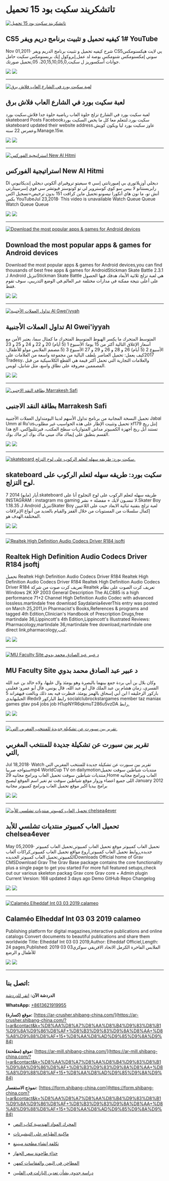 # تاتشكريند سكيت بود 15 تحميل

<a href="https://swt.shibang-china.com/?l=ar&img&k=%D8%AA%D8%A7%D8%AA%D8%B4%D9%83%D8%B1%D9%8A%D9%86%D8%AF+%D8%B3%D9%83%D9%8A%D8%AA+%D8%A8%D9%88%D8%AF+15+%D8%AA%D8%AD%D9%85%D9%8A%D9%84" target="_blank">![تاتشكريند سكيت بود 15 تحميل](http://static.shibang-china.com/all-800x300/1153.jpg)</a>

## ‫1# كيفيه تحميل و تثبيت برنامج دريم ويفر CS5‬‎ YouTube
Nov 01,2011&#0183;&#32;شرح كيفيه تحميل و تثبيت برنامج الدريم ويفر CS5يي لايت هيكسنومكس سوني إمكسنومكس شنومكس بوصة لد عمل,إبروكول إيك بربسنومكس سكيت حامل جوانات أسكسوريز ل سكيت,20,15,10,05,0، 05,تحميل صورتك.


<a href="https://whatsapp.shibangsoft.com/WhatsApp.php" target="_blank" title="WhatsApp">![](http://static.shibang-china.com/icon/whatsapp.png)</a> <a href="https://swt.shibang-china.com/?l=ar&icon&k=%D8%AA%D8%A7%D8%AA%D8%B4%D9%83%D8%B1%D9%8A%D9%86%D8%AF+%D8%B3%D9%83%D9%8A%D8%AA+%D8%A8%D9%88%D8%AF+15+%D8%AA%D8%AD%D9%85%D9%8A%D9%84" target="_blank">![](http://static.shibang-china.com/icon/chat-ar.png)</a>

---

<a href="https://swt.shibang-china.com/?l=ar&img&k=%D8%AA%D8%A7%D8%AA%D8%B4%D9%83%D8%B1%D9%8A%D9%86%D8%AF+%D8%B3%D9%83%D9%8A%D8%AA+%D8%A8%D9%88%D8%AF+15+%D8%AA%D8%AD%D9%85%D9%8A%D9%84" target="_blank">![لعبة سكيت بورد في الشارع العاب فلاش برق](http://static.shibang-china.com/all-800x300/1155.jpg)</a>

## لعبة سكيت بورد في الشارع العاب فلاش برق
لعبة سكيت بورد في الشارع تزلج حلوة العاب رياضية حلوة جدا فلاش.سكيت بورد skateboard Posts Facebookلنتعلم معا كل ما يخص السكيت بورد‎.سكيت بورد skateboard updated their website address.عاوز سكيت بورد ليا ويكون كويش وعمرس 22 سنه.Manage.15w.


<a href="https://whatsapp.shibangsoft.com/WhatsApp.php" target="_blank" title="WhatsApp">![](http://static.shibang-china.com/icon/whatsapp.png)</a> <a href="https://swt.shibang-china.com/?l=ar&icon&k=%D8%AA%D8%A7%D8%AA%D8%B4%D9%83%D8%B1%D9%8A%D9%86%D8%AF+%D8%B3%D9%83%D9%8A%D8%AA+%D8%A8%D9%88%D8%AF+15+%D8%AA%D8%AD%D9%85%D9%8A%D9%84" target="_blank">![](http://static.shibang-china.com/icon/chat-ar.png)</a>

---

<a href="https://swt.shibang-china.com/?l=ar&img&k=%D8%AA%D8%A7%D8%AA%D8%B4%D9%83%D8%B1%D9%8A%D9%86%D8%AF+%D8%B3%D9%83%D9%8A%D8%AA+%D8%A8%D9%88%D8%AF+15+%D8%AA%D8%AD%D9%85%D9%8A%D9%84" target="_blank">![استراتيجية الفوركس New Al Hitmi](http://static.shibang-china.com/all-800x300/1504.jpg)</a>

## استراتيجية الفوركس New Al Hitmi
Di سيغيتو تروفيراي ألكوني ديجلي إنديكاتيوني e ديجلي أوزيلاتوري بي إمبورتانتي إسي رابريسنتانو لا بيس سو كوي كوستروير لي تو كونوسنز فيوتشر سي فوي إسرسيتارتي أنش تو، ما نون هاي أنكورا نيسونو.‫تحميل ماين كرافت 151 بدون ترخيص+تسجيل اكس بكس‬‎ YouTubeJul 23,2018&#0183;&#32;This video is unavailable Watch Queue Queue Watch Queue Queue


<a href="https://whatsapp.shibangsoft.com/WhatsApp.php" target="_blank" title="WhatsApp">![](http://static.shibang-china.com/icon/whatsapp.png)</a> <a href="https://swt.shibang-china.com/?l=ar&icon&k=%D8%AA%D8%A7%D8%AA%D8%B4%D9%83%D8%B1%D9%8A%D9%86%D8%AF+%D8%B3%D9%83%D9%8A%D8%AA+%D8%A8%D9%88%D8%AF+15+%D8%AA%D8%AD%D9%85%D9%8A%D9%84" target="_blank">![](http://static.shibang-china.com/icon/chat-ar.png)</a>

---

<a href="https://swt.shibang-china.com/?l=ar&img&k=%D8%AA%D8%A7%D8%AA%D8%B4%D9%83%D8%B1%D9%8A%D9%86%D8%AF+%D8%B3%D9%83%D9%8A%D8%AA+%D8%A8%D9%88%D8%AF+15+%D8%AA%D8%AD%D9%85%D9%8A%D9%84" target="_blank">![Download the most popular apps & games for Android devices](http://static.shibang-china.com/all-800x300/743.jpg)</a>

## Download the most popular apps & games for Android devices
Download the most popular apps & games for Android devices,you can find thousands of best free apps & games for AndroidStickman Skate Battle 2.3.1 لـ Android تنزيلStickman Skate Battle هي لعبة تزلج ثلاثية الأبعاد هدفك فيها الحصول على أعلى نتيجة ممكنة في مدارات مختلفة عبر العالم.في الوضع التدريبي، سوف تقوم فقط.


<a href="https://whatsapp.shibangsoft.com/WhatsApp.php" target="_blank" title="WhatsApp">![](http://static.shibang-china.com/icon/whatsapp.png)</a> <a href="https://swt.shibang-china.com/?l=ar&icon&k=%D8%AA%D8%A7%D8%AA%D8%B4%D9%83%D8%B1%D9%8A%D9%86%D8%AF+%D8%B3%D9%83%D9%8A%D8%AA+%D8%A8%D9%88%D8%AF+15+%D8%AA%D8%AD%D9%85%D9%8A%D9%84" target="_blank">![](http://static.shibang-china.com/icon/chat-ar.png)</a>

---

<a href="https://swt.shibang-china.com/?l=ar&img&k=%D8%AA%D8%A7%D8%AA%D8%B4%D9%83%D8%B1%D9%8A%D9%86%D8%AF+%D8%B3%D9%83%D9%8A%D8%AA+%D8%A8%D9%88%D8%AF+15+%D8%AA%D8%AD%D9%85%D9%8A%D9%84" target="_blank">![تداول العملات الأجنبية Al Gwei'iyyah](http://static.shibang-china.com/all-800x300/825.jpg)</a>

## تداول العملات الأجنبية Al Gwei'iyyah
المتوسط المتحرك ما يكسر الهبوط المتوسط المتحرك ما كمثال سما، يعتبر الأمن مع أسعار الإغلاق التالية أكثر من 15 يوما: الأسبوع 1 (5 أيام) 20 و 22 و 24 و 25 و 23 الأسبوع 2 (5 أيام) 26 و 28 و 26 و 29 و 27 الأسبوع 3 (5.مصمم الملابس مولو للأطفال: 2017كيف يعمل: تحميل العناصر بلطف البالية من مجموعة واسعة من العلامات على Tradesy، والعلامات التجارية التي تحمل أكثر قيمة هي القطع الكلاسيكية من قبل المصممين معروفة على نطاق واسع، مثل شانيل، لويس.


<a href="https://whatsapp.shibangsoft.com/WhatsApp.php" target="_blank" title="WhatsApp">![](http://static.shibang-china.com/icon/whatsapp.png)</a> <a href="https://swt.shibang-china.com/?l=ar&icon&k=%D8%AA%D8%A7%D8%AA%D8%B4%D9%83%D8%B1%D9%8A%D9%86%D8%AF+%D8%B3%D9%83%D9%8A%D8%AA+%D8%A8%D9%88%D8%AF+15+%D8%AA%D8%AD%D9%85%D9%8A%D9%84" target="_blank">![](http://static.shibang-china.com/icon/chat-ar.png)</a>

---

<a href="https://swt.shibang-china.com/?l=ar&img&k=%D8%AA%D8%A7%D8%AA%D8%B4%D9%83%D8%B1%D9%8A%D9%86%D8%AF+%D8%B3%D9%83%D9%8A%D8%AA+%D8%A8%D9%88%D8%AF+15+%D8%AA%D8%AD%D9%85%D9%8A%D9%84" target="_blank">![بطاقة النقد الاجنبى Marrakesh Safi](http://static.shibang-china.com/all-800x300/1486.jpg)</a>

## بطاقة النقد الاجنبى Marrakesh Safi
تحميل النسخة المجانية من برنامج تداول الأسهم لدينا اليومتداول العملات الأجنبية Jabal Umm al Ru'usتحميل وتثبيت الإطار على هذه الحواسيب غير مطلوب xf179 إنتل ريج تستند أبل ريج أجهزة الكمبيوتر مداش المتوازيات سطح المكتب، فيرتثلبوإكس، الخ هذا القسم ينطبق على إيماك ماك ميني ماك بوك اير ماك بوك.


<a href="https://whatsapp.shibangsoft.com/WhatsApp.php" target="_blank" title="WhatsApp">![](http://static.shibang-china.com/icon/whatsapp.png)</a> <a href="https://swt.shibang-china.com/?l=ar&icon&k=%D8%AA%D8%A7%D8%AA%D8%B4%D9%83%D8%B1%D9%8A%D9%86%D8%AF+%D8%B3%D9%83%D9%8A%D8%AA+%D8%A8%D9%88%D8%AF+15+%D8%AA%D8%AD%D9%85%D9%8A%D9%84" target="_blank">![](http://static.shibang-china.com/icon/chat-ar.png)</a>

---

<a href="https://swt.shibang-china.com/?l=ar&img&k=%D8%AA%D8%A7%D8%AA%D8%B4%D9%83%D8%B1%D9%8A%D9%86%D8%AF+%D8%B3%D9%83%D9%8A%D8%AA+%D8%A8%D9%88%D8%AF+15+%D8%AA%D8%AD%D9%85%D9%8A%D9%84" target="_blank">![skateboard سكيت بورد: طريقه سهله لتعلم الركوب على لوح التزلج.](http://static.shibang-china.com/all-800x300/1507.jpg)</a>

## skateboard سكيت بورد: طريقه سهله لتعلم الركوب على لوح التزلج.
7 أيار (مايو) 2014.skateboard طريقه سهله لتعلم الركوب على لوح التجلوج أنا على INSTAGRAM : instagram ms gaming لا تنسـون لايك + مفضلة + نشر.Skater Boy 1.18.35 لـ Android تنزيلSkater Boy لعبة تزلج بتقنية ثنائية الابعاد حيت على اللاعبين إكمال سلسلات من المستويات من خلال القفز والقيام بالعديد من أنواع الإنزلاقات المختلفة.الهدف هو.


<a href="https://whatsapp.shibangsoft.com/WhatsApp.php" target="_blank" title="WhatsApp">![](http://static.shibang-china.com/icon/whatsapp.png)</a> <a href="https://swt.shibang-china.com/?l=ar&icon&k=%D8%AA%D8%A7%D8%AA%D8%B4%D9%83%D8%B1%D9%8A%D9%86%D8%AF+%D8%B3%D9%83%D9%8A%D8%AA+%D8%A8%D9%88%D8%AF+15+%D8%AA%D8%AD%D9%85%D9%8A%D9%84" target="_blank">![](http://static.shibang-china.com/icon/chat-ar.png)</a>

---

<a href="https://swt.shibang-china.com/?l=ar&img&k=%D8%AA%D8%A7%D8%AA%D8%B4%D9%83%D8%B1%D9%8A%D9%86%D8%AF+%D8%B3%D9%83%D9%8A%D8%AA+%D8%A8%D9%88%D8%AF+15+%D8%AA%D8%AD%D9%85%D9%8A%D9%84" target="_blank">![Realtek High Definition Audio Codecs Driver R184 jsoftj](http://static.shibang-china.com/all-800x300/1104.jpg)</a>

## Realtek High Definition Audio Codecs Driver R184 jsoftj
تحميل Realtek High Definition Audio Codecs Driver R184 Realtek High Definition Audio Codecs Driver R184 Realtek High Definition Audio Codecs Driver R184 تعريف كرت صوت من شركة Realtek تعريف كرت الصوت على نظام Windows 2K XP 2003 General Description The ALC885 is a high performance 71+2 Channel High Definition Audio Codec with advanced lossless.martindale free download Saydalania4everThis entry was posted on March 25,2011,in Pharmacist's Books,References & programs and tagged 4th Edition,Clinician's Handbook of Prescription Drugs,free martindale 36,Lippincott's 4th Edition,Lippincott's Illustrated Reviews: Pharmacology,martindale 36,martindale free download,martindale one direct link,pharmacology,كتب.


<a href="https://whatsapp.shibangsoft.com/WhatsApp.php" target="_blank" title="WhatsApp">![](http://static.shibang-china.com/icon/whatsapp.png)</a> <a href="https://swt.shibang-china.com/?l=ar&icon&k=%D8%AA%D8%A7%D8%AA%D8%B4%D9%83%D8%B1%D9%8A%D9%86%D8%AF+%D8%B3%D9%83%D9%8A%D8%AA+%D8%A8%D9%88%D8%AF+15+%D8%AA%D8%AD%D9%85%D9%8A%D9%84" target="_blank">![](http://static.shibang-china.com/icon/chat-ar.png)</a>

---

<a href="https://swt.shibang-china.com/?l=ar&img&k=%D8%AA%D8%A7%D8%AA%D8%B4%D9%83%D8%B1%D9%8A%D9%86%D8%AF+%D8%B3%D9%83%D9%8A%D8%AA+%D8%A8%D9%88%D8%AF+15+%D8%AA%D8%AD%D9%85%D9%8A%D9%84" target="_blank">![MU Faculty Site د عبير عبد الصادق محمد بدوي](http://static.shibang-china.com/all-800x300/19.jpg)</a>

## MU Faculty Site د عبير عبد الصادق محمد بدوي
وكان بلال بن أبي بردة جمع بينهما بالبصرة وهو يومئذ وال عليها، ولاه خالد بن عبد الله القسري، زمان هشام بن عبد الملك قال أبو عبد الله، قال يونس، قال أبو عمرو: فغلبني ابن أبي إسحاق بالهمز يومئذ، فنظرت فيه بعد ذلك وبالغت فيهقراند 5 l باركور الزحليقه الجبليهايدي iRedx9 رابط الباركور socialclubrockstargames member taz maniax games gtav ps4 jobs job H1upNYR6qkmuT286u5vzDA رابط,


<a href="https://whatsapp.shibangsoft.com/WhatsApp.php" target="_blank" title="WhatsApp">![](http://static.shibang-china.com/icon/whatsapp.png)</a> <a href="https://swt.shibang-china.com/?l=ar&icon&k=%D8%AA%D8%A7%D8%AA%D8%B4%D9%83%D8%B1%D9%8A%D9%86%D8%AF+%D8%B3%D9%83%D9%8A%D8%AA+%D8%A8%D9%88%D8%AF+15+%D8%AA%D8%AD%D9%85%D9%8A%D9%84" target="_blank">![](http://static.shibang-china.com/icon/chat-ar.png)</a>

---

<a href="https://swt.shibang-china.com/?l=ar&img&k=%D8%AA%D8%A7%D8%AA%D8%B4%D9%83%D8%B1%D9%8A%D9%86%D8%AF+%D8%B3%D9%83%D9%8A%D8%AA+%D8%A8%D9%88%D8%AF+15+%D8%AA%D8%AD%D9%85%D9%8A%D9%84" target="_blank">![تقرير بين سبورت عن تشكيلة جديدة للمنتخب المغربي التي,](http://static.shibang-china.com/all-800x300/1522.jpg)</a>

## تقرير بين سبورت عن تشكيلة جديدة للمنتخب المغربي التي,
Jul 18,2018&#0183;&#32;Watch تقرير بين سبورت عن تشكيلة جديدة للمنتخب المغربي التي ستواجه صربياmp4 WorldCup TV on dailymotion‫منتديات شياطين سوفت تحميل العاب وبرامج مجانيه Home,منتديات شياطين سوفت تحميل العاب وبرامج مجانيه 29 January 2012 اللى جميع اعضاء وزوار موقع شياطين سوفت تم تغير اسم الموقع ليصبح برامج بيديا اكبر موقع تحميل العاب وبرامج كمبيوتر مجانية


<a href="https://whatsapp.shibangsoft.com/WhatsApp.php" target="_blank" title="WhatsApp">![](http://static.shibang-china.com/icon/whatsapp.png)</a> <a href="https://swt.shibang-china.com/?l=ar&icon&k=%D8%AA%D8%A7%D8%AA%D8%B4%D9%83%D8%B1%D9%8A%D9%86%D8%AF+%D8%B3%D9%83%D9%8A%D8%AA+%D8%A8%D9%88%D8%AF+15+%D8%AA%D8%AD%D9%85%D9%8A%D9%84" target="_blank">![](http://static.shibang-china.com/icon/chat-ar.png)</a>

---

<a href="https://swt.shibang-china.com/?l=ar&img&k=%D8%AA%D8%A7%D8%AA%D8%B4%D9%83%D8%B1%D9%8A%D9%86%D8%AF+%D8%B3%D9%83%D9%8A%D8%AA+%D8%A8%D9%88%D8%AF+15+%D8%AA%D8%AD%D9%85%D9%8A%D9%84" target="_blank">![تحميل العاب كمبيوتر منتديات تشلسي للأبد chelsea4ever](http://static.shibang-china.com/all-800x300/854.jpg)</a>

## تحميل العاب كمبيوتر منتديات تشلسي للأبد chelsea4ever
May 05,2009&#0183;&#32;تحميل العاب كمبيوتر موقع تحميل العاب كمبيوتر,تحميل العاب كمبيوتر جديده,روابط تحميل العاب كمبيوتر,أروع مواقع تحميل العاب كمبيوتر,كراكات ألعاب الكمبيوتر,تحميل العاب كمبيوتر الجديدهDownloads Official home of Grav CMSDownload Grav The Grav Base package contains the core functionality plus a single page to get you started For more full featured setups,check out our various skeleton packag Grav core Grav core + Admin plugin Current Version: 168 updated 3 days ago Demo GitHub Repo Changelog


<a href="https://whatsapp.shibangsoft.com/WhatsApp.php" target="_blank" title="WhatsApp">![](http://static.shibang-china.com/icon/whatsapp.png)</a> <a href="https://swt.shibang-china.com/?l=ar&icon&k=%D8%AA%D8%A7%D8%AA%D8%B4%D9%83%D8%B1%D9%8A%D9%86%D8%AF+%D8%B3%D9%83%D9%8A%D8%AA+%D8%A8%D9%88%D8%AF+15+%D8%AA%D8%AD%D9%85%D9%8A%D9%84" target="_blank">![](http://static.shibang-china.com/icon/chat-ar.png)</a>

---

<a href="https://swt.shibang-china.com/?l=ar&img&k=%D8%AA%D8%A7%D8%AA%D8%B4%D9%83%D8%B1%D9%8A%D9%86%D8%AF+%D8%B3%D9%83%D9%8A%D8%AA+%D8%A8%D9%88%D8%AF+15+%D8%AA%D8%AD%D9%85%D9%8A%D9%84" target="_blank">![Calaméo Elheddaf Int 03 03 2019 calameo](http://static.shibang-china.com/all-800x300/649.jpg)</a>

## Calaméo Elheddaf Int 03 03 2019 calameo
Publishing platform for digital magazines,interactive publications and online catalogs Convert documents to beautiful publications and share them worldwide Title: Elheddaf Int 03 03 2019,Author: Elheddaf Officiel,Length: 24 pages,Published: 2019 03 03الملابس الفاخرة الكرمل الاتحاد الافريقي سوكري للأطفال و الرضع


<a href="https://whatsapp.shibangsoft.com/WhatsApp.php" target="_blank" title="WhatsApp">![](http://static.shibang-china.com/icon/whatsapp.png)</a> <a href="https://swt.shibang-china.com/?l=ar&icon&k=%D8%AA%D8%A7%D8%AA%D8%B4%D9%83%D8%B1%D9%8A%D9%86%D8%AF+%D8%B3%D9%83%D9%8A%D8%AA+%D8%A8%D9%88%D8%AF+15+%D8%AA%D8%AD%D9%85%D9%8A%D9%84" target="_blank">![](http://static.shibang-china.com/icon/chat-ar.png)</a>

---
## اتصل بنا:

**الدردشة الآن:** [انقر للدردشة](https://swt.shibang-china.com?l=ar&contact&k=%D8%AA%D8%A7%D8%AA%D8%B4%D9%83%D8%B1%D9%8A%D9%86%D8%AF+%D8%B3%D9%83%D9%8A%D8%AA+%D8%A8%D9%88%D8%AF+15+%D8%AA%D8%AD%D9%85%D9%8A%D9%84)

**WhatsApp:**  [+8613621919955](https://whatsapp.shibangsoft.com/WhatsApp.php)

**موقع (كسارة):** [https://ar-crusher.shibang-china.com/](https://ar-crusher.shibang-china.com/?l=ar&contact&k=%D8%AA%D8%A7%D8%AA%D8%B4%D9%83%D8%B1%D9%8A%D9%86%D8%AF+%D8%B3%D9%83%D9%8A%D8%AA+%D8%A8%D9%88%D8%AF+15+%D8%AA%D8%AD%D9%85%D9%8A%D9%84)

**موقع (مطحنة):** [https://ar-mill.shibang-china.com/](https://ar-mill.shibang-china.com/?l=ar&contact&k=%D8%AA%D8%A7%D8%AA%D8%B4%D9%83%D8%B1%D9%8A%D9%86%D8%AF+%D8%B3%D9%83%D9%8A%D8%AA+%D8%A8%D9%88%D8%AF+15+%D8%AA%D8%AD%D9%85%D9%8A%D9%84)

**نموذج الاستفسار:** [https://form.shibang-china.com](https://form.shibang-china.com?l=ar&contact&k=%D8%AA%D8%A7%D8%AA%D8%B4%D9%83%D8%B1%D9%8A%D9%86%D8%AF+%D8%B3%D9%83%D9%8A%D8%AA+%D8%A8%D9%88%D8%AF+15+%D8%AA%D8%AD%D9%85%D9%8A%D9%84)

* [المحرك المواد الهندسية كتاب النص](../34/%D8%A7%D9%84%D9%85%D8%AD%D8%B1%D9%83%20%D8%A7%D9%84%D9%85%D9%88%D8%A7%D8%AF%20%D8%A7%D9%84%D9%87%D9%86%D8%AF%D8%B3%D9%8A%D8%A9%20%D9%83%D8%AA%D8%A7%D8%A8%20%D8%A7%D9%84%D9%86%D8%B5.md)

* [ماكينة الطباعه على التيشيرتات](../33/%D9%85%D8%A7%D9%83%D9%8A%D9%86%D8%A9%20%D8%A7%D9%84%D8%B7%D8%A8%D8%A7%D8%B9%D9%87%20%D8%B9%D9%84%D9%89%20%D8%A7%D9%84%D8%AA%D9%8A%D8%B4%D9%8A%D8%B1%D8%AA%D8%A7%D8%AA.md)

* [تكلفة إنشاء مطحنة مينينغ](../32/%D8%AA%D9%83%D9%84%D9%81%D8%A9%20%D8%A5%D9%86%D8%B4%D8%A7%D8%A1%20%D9%85%D8%B7%D8%AD%D9%86%D8%A9%20%D9%85%D9%8A%D9%86%D9%8A%D9%86%D8%BA.md)

* [حذاء طاحونة سعر الجهاز](../31/%D8%AD%D8%B0%D8%A7%D8%A1%20%D8%B7%D8%A7%D8%AD%D9%88%D9%86%D8%A9%20%D8%B3%D8%B9%D8%B1%20%D8%A7%D9%84%D8%AC%D9%87%D8%A7%D8%B2.md)

* [المطاحن في اليمن والفقاسات كمهن](../35/%D8%A7%D9%84%D9%85%D8%B7%D8%A7%D8%AD%D9%86%20%D9%81%D9%8A%20%D8%A7%D9%84%D9%8A%D9%85%D9%86%20%D9%88%D8%A7%D9%84%D9%81%D9%82%D8%A7%D8%B3%D8%A7%D8%AA%20%D9%83%D9%85%D9%87%D9%86.md)

* [دراسة جدوى بشأن تعدين البازلت في الفلبين](../34/%D8%AF%D8%B1%D8%A7%D8%B3%D8%A9%20%D8%AC%D8%AF%D9%88%D9%89%20%D8%A8%D8%B4%D8%A3%D9%86%20%D8%AA%D8%B9%D8%AF%D9%8A%D9%86%20%D8%A7%D9%84%D8%A8%D8%A7%D8%B2%D9%84%D8%AA%20%D9%81%D9%8A%20%D8%A7%D9%84%D9%81%D9%84%D8%A8%D9%8A%D9%86.md)